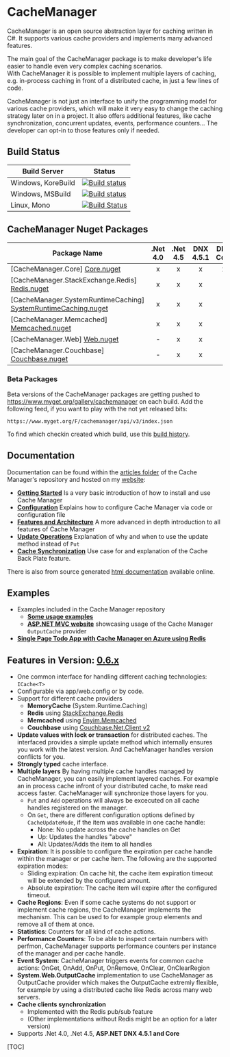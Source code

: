 # CacheManager
CacheManager is an open source abstraction layer for caching written in C#. It supports various cache providers and implements many advanced features.

The main goal of the CacheManager package is to make developer's life easier to handle even very complex caching scenarios.  
With CacheManager it is possible to implement multiple layers of caching, e.g. in-process caching in front of a distributed cache, in just a few lines of code.

CacheManager is not just an interface to unify the programming model for various cache providers, which will 
make it very easy to change the caching strategy later on in a project. It also offers additional features, like cache synchronization, concurrent updates, events, performance counters... 
The developer can opt-in to those features only if needed.

## Build Status

Build Server | Status
--- | ---
Windows, KoreBuild | [![Build status](https://ci.appveyor.com/api/projects/status/lbi004cv6idhbr26?svg=true)](https://ci.appveyor.com/project/MichaCo/cachemanager)
Windows, MSBuild | [![Build status](https://ci.appveyor.com/api/projects/status/0uxi3saj5prdyulg?svg=true)](https://ci.appveyor.com/project/MichaCo/cachemanager-at86a)
Linux, Mono | [![Build Status](https://travis-ci.org/MichaCo/CacheManager.svg?branch=master)](https://travis-ci.org/MichaCo/CacheManager) 

## CacheManager Nuget Packages

| Package Name | .Net 4.0  | .Net 4.5  | DNX 4.5.1 | DNX Core
|--------------| :-------: | :-------: | :-------: | :-------:
| [CacheManager.Core] [Core.nuget] | x | x | x | x
| [CacheManager.StackExchange.Redis] [Redis.nuget] | x | x | x | -
| [CacheManager.SystemRuntimeCaching] [SystemRuntimeCaching.nuget]  | x | x | x | -
| [CacheManager.Memcached] [Memcached.nuget]  | x | x | x | -
| [CacheManager.Web] [Web.nuget]  | - | x | x | -
| [CacheManager.Couchbase] [Couchbase.nuget]  | - | x | x | -

### Beta Packages
Beta versions of the CacheManager packages are getting pushed to https://www.myget.org/gallery/cachemanager on each build. 
Add the following feed, if you want to play with the not yet released bits: 

    https://www.myget.org/F/cachemanager/api/v3/index.json

To find which checkin created which build, use this [build history](https://ci.appveyor.com/project/MichaCo/cachemanager/history).

## Documentation
 
Documentation can be found within the [articles folder][articles] of the Cache Manager's repository and  hosted on my [website][mcweb]:

* [**Getting Started**][gettingstarted]
Is a very basic introduction of how to install and use Cache Manager
* [**Configuration**][configuration]
Explains how to configure Cache Manager via code or configuration file
* [**Features and Architecture**][featuresarticle]
A more advanced in depth introduction to all features of Cache Manager
* [**Update Operations**][updatearticle]
Explanation of why and when to use the update method instead of `Put` 
* [**Cache Synchronization**][cachesyncarticle]
Use case for and explanation of the Cache Back Plate feature.

There is also from source generated [html documentation][help] available online.

## Examples
* Examples included in the Cache Manager repository
	* [**Some usage examples**][program.cs]
	* [**ASP.NET MVC website**][outputcachesample] showcasing usage of the Cache Manager `OutputCache` provider
* [**Single Page Todo App with Cache Manager on Azure using Redis**][todosample]

## Features in Version: [0.6.x][releases] 

* One common interface for handling different caching technologies: `ICache<T>`
* Configurable via app/web.config or by code.
* Support for different cache providers
    * **MemoryCache** (System.Runtime.Caching)
    * **Redis** using [StackExchange.Redis](https://github.com/StackExchange/StackExchange.Redis)
    * **Memcached** using [Enyim.Memcached](https://github.com/enyim/EnyimMemcached)
    * **Couchbase** using [Couchbase.Net.Client v2](https://github.com/couchbase/couchbase-net-client)
* **Update values with lock or transaction** for distributed caches. 
The interfaced provides a simple update method which internally ensures you work with the latest version.
And CacheManager handles version conflicts for you.
* **Strongly typed** cache interface.
* **Multiple layers**
By having multiple cache handles managed by CacheManager, you can easily implement layered caches. For example an in process cache infront of your distributed cache, to make read access faster.
CacheManager will synchronize those layers for you. 
    * `Put` and `Add` operations will always be excecuted on all cache handles registered on the manager.
    * On `Get`, there are different configuration options defined by `CacheUpdateMode`, if the item was available in one cache handle:
        * None: No update across the cache handles on Get
        * Up: Updates the handles "above"
        * All: Updates/Adds the item to all handles
* **Expiration**: It is possible to configure the expiration per cache handle within the manager or per cache item.
The following are the supported expiration modes:
    * Sliding expiration: On cache hit, the cache item expiration timeout will be extended by the configured amount.
    * Absolute expiration: The cache item will expire after the configured timeout.
* **Cache Regions**: Even if some cache systems do not support or implement cache regions, the CacheManager implements the mechanism.
This can be used to for example group elements and remove all of them at once.
* **Statistics**: Counters for all kind of cache actions.
* **Performance Counters**: To be able to inspect certain numbers with perfmon, CacheManager supports performance counters per instance of the manager and per cache handle.
* **Event System**: CacheManager triggers events for common cache actions:
OnGet, OnAdd, OnPut, OnRemove, OnClear, OnClearRegion
* **System.Web.OutputCache** implementation to use CacheManager as OutputCache provider which makes the OutputCache extremly flexible, for example by using a distributed cache like Redis across many web servers.
* **Cache clients synchronization** 
    * Implemented with the Redis pub/sub feature
    * (Other implementations without Redis might be an option for a later version)
* Supports .Net 4.0, .Net 4.5, **ASP.NET DNX 4.5.1 and Core**

[releases]: https://github.com/MichaCo/CacheManager/releases
[Core.nuget]: https://www.nuget.org/packages/CacheManager.Core
[Redis.nuget]: https://www.nuget.org/packages/CacheManager.StackExchange.Redis 
[SystemRuntimeCaching.nuget]: https://www.nuget.org/packages/CacheManager.SystemRuntimeCaching
[AppFabricCache.nuget]: https://www.nuget.org/packages/CacheManager.AppFabricCache
[WindowsAzureCaching.nuget]: https://www.nuget.org/packages/CacheManager.WindowsAzureCaching
[Memcached.nuget]: https://www.nuget.org/packages/CacheManager.Memcached
[Web.nuget]: https://www.nuget.org/packages/CacheManager.Web
[Couchbase.nuget]: https://www.nuget.org/packages/CacheManager.Couchbase
[mcweb]: http://michaconrad.com
[articles]: https://github.com/MichaCo/CacheManager/tree/master/Articles
[help]: http://michaco.github.io/Documentation/CacheManager/Help
[gettingstarted]: http://cachemanager.net/Documentation/Index/cachemanager_getting_started
[configuration]: http://cachemanager.net/Documentation/Index/cachemanager_configuration
[featuresarticle]: http://cachemanager.net/Documentation/Index/cachemanager_architecture
[updatearticle]: http://cachemanager.net/Documentation/Index/cachemanager_update
[cachesyncarticle]: http://cachemanager.net/Documentation/Index/cachemanager_synchronization
[program.cs]: https://github.com/MichaCo/CacheManager/blob/master/samples/CacheManager.Examples/Program.cs
[outputcachesample]: https://github.com/MichaCo/CacheManager/tree/master/samples/CacheManager.Samples.Mvc
[todosample]: http://cachemanager.net/Documentation/Index/cachemanager_backed_todo_web_app

[TOC]
